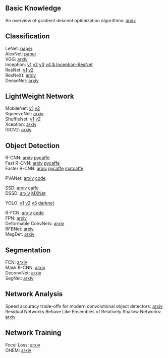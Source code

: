## Basic Knowledge
An overview of gradient descent optimization algorithms:
[arxiv](https://arxiv.org/abs/1609.04747)

## Classification

LeNet: [paper](http://yann.lecun.com/exdb/publis/pdf/lecun-01a.pdf)  
AlexNet: [paper](http://papers.nips.cc/paper/4824-imagenet-classification-with-deep-convolutional-neural-networks)  
VGG: [arxiv](https://arxiv.org/abs/1409.1556)  
Inception: 
[v1](https://arxiv.org/abs/1409.4842)
[v2](https://arxiv.org/abs/1502.03167)
[v3](https://arxiv.org/abs/1512.00567)
[v4 & Inception-ResNet](https://arxiv.org/abs/1602.07261v1)  
ResNet: 
[v1](https://arxiv.org/abs/1512.03385) 
[v2](https://arxiv.org/abs/1603.05027)  
RexNeXt:
[arxiv](https://arxiv.org/abs/1611.05431)  
DenseNet: 
[arxiv](https://arxiv.org/abs/1608.06993)

## LightWeight Network
MobileNet: 
[v1](https://arxiv.org/abs/1704.04861v1) 
[v2](https://arxiv.org/abs/1801.04381)  
SqueezeNet: 
[arxiv](https://arxiv.org/abs/1602.07360)  
ShuffleNet:
[v1](https://arxiv.org/abs/1707.01083)
[v2](https://arxiv.org/abs/1807.11164)     
Xception: 
[arxiv](https://arxiv.org/abs/1610.02357)  
IGCV2:
[arxiv](https://arxiv.org/abs/1804.06202)

## Object Detection
R-CNN: 
[arxiv](https://arxiv.org/abs/1311.2524)
[pycaffe](https://github.com/rbgirshick/rcnn)  
Fast R-CNN:
[arxiv](https://arxiv.org/abs/1504.08083) 
[pycaffe](https://github.com/rbgirshick/fast-rcnn)  
Faster R-CNN: 
[arxiv](https://arxiv.org/abs/1506.01497) 
[pycaffe](https://github.com/rbgirshick/py-faster-rcnn)
[matcaffe](https://github.com/ShaoqingRen/faster_rcnn)

PVANet:
[arxiv](https://arxiv.org/abs/1611.08588)
[code](https://github.com/sanghoon/pva-faster-rcnn)

SSD: 
[arxiv](https://arxiv.org/abs/1512.02325)
[caffe]()  
DSSD: 
[arxiv](https://arxiv.org/abs/1701.06659)
[MXNet](https://github.com/MTCloudVision/mxnet-dssd)

YOLO: 
[v1](https://arxiv.org/abs/1506.02640) 
[v2](https://arxiv.org/abs/1612.08242) 
[v3](https://arxiv.org/abs/1804.02767) 
[darknet](https://github.com/pjreddie/darknet)

R-FCN: 
[arxiv](https://arxiv.org/abs/1605.06409) 
[code](https://github.com/daijifeng001/R-FCN)  
FPN:
[arxiv](https://arxiv.org/abs/1612.03144)  
Deformable ConvNets:
[arxiv](https://arxiv.org/abs/1703.06211)  
RFBNet: 
[arxiv](https://arxiv.org/pdf/1711.07767.pdf)  
MegDet:
[arxiv](https://arxiv.org/abs/1711.07240)

## Segmentation
FCN:
[arxiv](https://arxiv.org/abs/1411.4038)  
Mask R-CNN: 
[arxiv](https://arxiv.org/abs/1703.06870)   
DeconvNet:
[arxiv](https://arxiv.org/abs/1505.04366)  
SegNet:
[arxiv](https://arxiv.org/abs/1511.00561)


## Network Analysis
Speed accuracy trade-offs for modern convolutional object detectors: 
[arxiv](https://arxiv.org/abs/1611.10012)   
Residual Networks Behave Like Ensembles of Relatively Shallow Networks: 
[arxiv](https://arxiv.org/abs/1605.06431) 

## Network Training
Focal Loss: 
[arxiv](https://arxiv.org/abs/1708.02002)  
OHEM: 
[arxiv](https://arxiv.org/abs/1604.03540)



